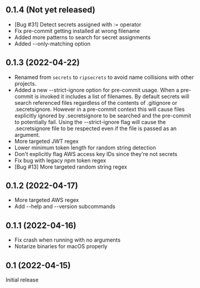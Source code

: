 ## 0.1.4 (Not yet released)

- [Bug #31] Detect secrets assigned with := operator
- Fix pre-commit getting installed at wrong filename
- Added more patterns to search for secret assignments
- Added --only-matching option

## 0.1.3 (2022-04-22)

- Renamed from `secrets` to `ripsecrets` to avoid name collisions with other
  projects.
- Added a new --strict-ignore option for pre-commit usage. When a pre-commit is
  invoked it includes a list of filenames. By default secrets will search
  referenced files regardless of the contents of .gitignore or .secretsignore.
  However in a pre-commit context this will cause files explicitly ignored by
  .secretsignore to be searched and the pre-commit to potentially fail. Using
  the --strict-ignore flag will cause the .secretsignore file to be respected
  even if the file is passed as an argument.
- More targeted JWT regex
- Lower minimum token length for random string detection
- Don't explicitly flag AWS access key IDs since they're not secrets
- Fix bug with legacy npm token regex
- [Bug #13] More targeted random string regex

## 0.1.2 (2022-04-17)

- More targeted AWS regex
- Add --help and --version subcommands

## 0.1.1 (2022-04-16)

- Fix crash when running with no arguments
- Notarize binaries for macOS properly

## 0.1 (2022-04-15)

Initial release
